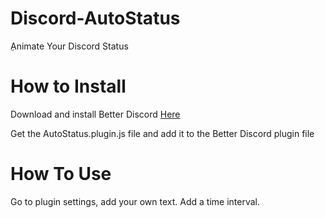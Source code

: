 # Discord-AutoStatus
ِAnimate Your Discord Status

# How to Install
Download and install Better Discord [Here](https://betterdiscord.app)

Get the AutoStatus.plugin.js file and add it to the Better Discord plugin file

# How To Use
Go to plugin settings, add your own text. Add a time interval.
